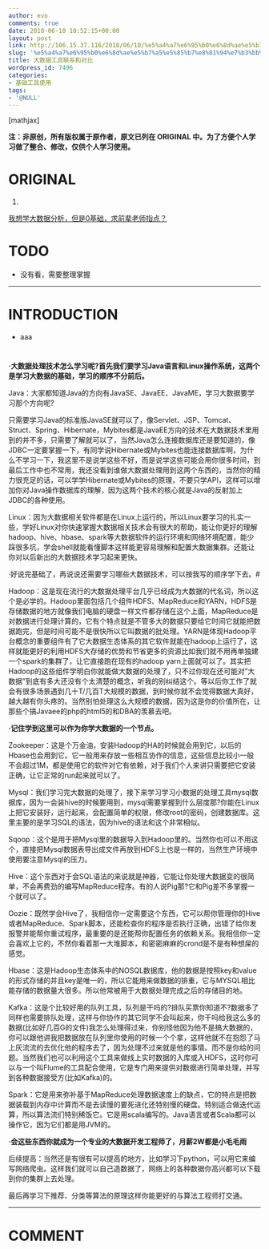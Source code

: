 ```yaml
---
author: evo
comments: true
date: 2018-06-10 10:52:15+00:00
layout: post
link: http://106.15.37.116/2018/06/10/%e5%a4%a7%e6%95%b0%e6%8d%ae%e5%b7%a5%e5%85%b7%e8%81%94%e7%b3%bb%e5%92%8c%e5%af%b9%e6%af%94/
slug: '%e5%a4%a7%e6%95%b0%e6%8d%ae%e5%b7%a5%e5%85%b7%e8%81%94%e7%b3%bb%e5%92%8c%e5%af%b9%e6%af%94'
title: 大数据工具联系和对比
wordpress_id: 7496
categories:
- 基础工具使用
tags:
- '@NULL'
---
```


<!-- more -->

[mathjax]

**注：非原创，所有版权属于原作者，原文已列在 ORIGINAL 中。为了方便个人学习做了整合、修改，仅供个人学习使用。**


# ORIGINAL





 	
  1. 


[我想学大数据分析，但是0基础，求前辈老师指点？](https://www.zhihu.com/question/53006477)







# TODO





 	
  * 没有看，需要整理掌握





* * *





# INTRODUCTION





 	
  * aaa




# 


**·大数据处理技术怎么学习呢?首先我们要学习Java语言和Linux操作系统，这两个是学习大数据的基础，学习的顺序不分前后。**

Java：大家都知道Java的方向有JavaSE、JavaEE、JavaME，学习大数据要学习那个方向呢?

只需要学习Java的标准版JavaSE就可以了，像Servlet、JSP、Tomcat、Struct、Spring、Hibernate，Mybites都是JavaEE方向的技术在大数据技术里用到的并不多，只需要了解就可以了，当然Java怎么连接数据库还是要知道的，像JDBC一定要掌握一下，有同学说Hibernate或Mybites也能连接数据库啊，为什么不学习一下，我这里不是说学这些不好，而是说学这些可能会用你很多时间，到最后工作中也不常用，我还没看到谁做大数据处理用到这两个东西的，当然你的精力很充足的话，可以学学Hibernate或Mybites的原理，不要只学API，这样可以增加你对Java操作数据库的理解，因为这两个技术的核心就是Java的反射加上JDBC的各种使用。

Linux：因为大数据相关软件都是在Linux上运行的，所以Linux要学习的扎实一些，学好Linux对你快速掌握大数据相关技术会有很大的帮助，能让你更好的理解hadoop、hive、hbase、spark等大数据软件的运行环境和网络环境配置，能少踩很多坑，学会shell就能看懂脚本这样能更容易理解和配置大数据集群。还能让你对以后新出的大数据技术学习起来更快。

·好说完基础了，再说说还需要学习哪些大数据技术，可以按我写的顺序学下去。#

Hadoop：这是现在流行的大数据处理平台几乎已经成为大数据的代名词，所以这个是必学的。Hadoop里面包括几个组件HDFS、MapReduce和YARN，HDFS是存储数据的地方就像我们电脑的硬盘一样文件都存储在这个上面，MapReduce是对数据进行处理计算的，它有个特点就是不管多大的数据只要给它时间它就能把数据跑完，但是时间可能不是很快所以它叫数据的批处理。YARN是体现Hadoop平台概念的重要组件有了它大数据生态体系的其它软件就能在hadoop上运行了，这样就能更好的利用HDFS大存储的优势和节省更多的资源比如我们就不用再单独建一个spark的集群了，让它直接跑在现有的hadoop yarn上面就可以了。其实把Hadoop的这些组件学明白你就能做大数据的处理了，只不过你现在还可能对”大数据”到底有多大还没有个太清楚的概念，听我的别纠结这个。等以后你工作了就会有很多场景遇到几十T/几百T大规模的数据，到时候你就不会觉得数据大真好，越大越有你头疼的。当然别怕处理这么大规模的数据，因为这是你的价值所在，让那些个搞Javaee的php的html5的和DBA的羡慕去吧。

**·记住学到这里可以作为你学大数据的一个节点。**

Zookeeper：这是个万金油，安装Hadoop的HA的时候就会用到它，以后的Hbase也会用到它。它一般用来存放一些相互协作的信息，这些信息比较小一般不会超过1M，都是使用它的软件对它有依赖，对于我们个人来讲只需要把它安装正确，让它正常的run起来就可以了。

Mysql：我们学习完大数据的处理了，接下来学习学习小数据的处理工具mysql数据库，因为一会装hive的时候要用到，mysql需要掌握到什么层度那?你能在Linux上把它安装好，运行起来，会配置简单的权限，修改root的密码，创建数据库。这里主要的是学习SQL的语法，因为hive的语法和这个非常相似。

Sqoop：这个是用于把Mysql里的数据导入到Hadoop里的。当然你也可以不用这个，直接把Mysql数据表导出成文件再放到HDFS上也是一样的，当然生产环境中使用要注意Mysql的压力。

Hive：这个东西对于会SQL语法的来说就是神器，它能让你处理大数据变的很简单，不会再费劲的编写MapReduce程序。有的人说Pig那?它和Pig差不多掌握一个就可以了。

Oozie：既然学会Hive了，我相信你一定需要这个东西，它可以帮你管理你的Hive或者MapReduce、Spark脚本，还能检查你的程序是否执行正确，出错了给你发报警并能帮你重试程序，最重要的是还能帮你配置任务的依赖关系。我相信你一定会喜欢上它的，不然你看着那一大堆脚本，和密密麻麻的crond是不是有种想屎的感觉。

Hbase：这是Hadoop生态体系中的NOSQL数据库，他的数据是按照key和value的形式存储的并且key是唯一的，所以它能用来做数据的排重，它与MYSQL相比能存储的数据量大很多。所以他常被用于大数据处理完成之后的存储目的地。

Kafka：这是个比较好用的队列工具，队列是干吗的?排队买票你知道不?数据多了同样也需要排队处理，这样与你协作的其它同学不会叫起来，你干吗给我这么多的数据(比如好几百G的文件)我怎么处理得过来，你别怪他因为他不是搞大数据的，你可以跟他讲我把数据放在队列里你使用的时候一个个拿，这样他就不在抱怨了马上灰流流的去优化他的程序去了，因为处理不过来就是他的事情。而不是你给的问题。当然我们也可以利用这个工具来做线上实时数据的入库或入HDFS，这时你可以与一个叫Flume的工具配合使用，它是专门用来提供对数据进行简单处理，并写到各种数据接受方(比如Kafka)的。

Spark：它是用来弥补基于MapReduce处理数据速度上的缺点，它的特点是把数据装载到内存中计算而不是去读慢的要死进化还特别慢的硬盘。特别适合做迭代运算，所以算法流们特别稀饭它。它是用scala编写的。Java语言或者Scala都可以操作它，因为它们都是用JVM的。

**·会这些东西你就成为一个专业的大数据开发工程师了，月薪2W都是小毛毛雨**

后续提高：当然还是有很有可以提高的地方，比如学习下python，可以用它来编写网络爬虫。这样我们就可以自己造数据了，网络上的各种数据你高兴都可以下载到你的集群上去处理。

最后再学习下推荐、分类等算法的原理这样你能更好的与算法工程师打交通。





















* * *





# COMMENT



